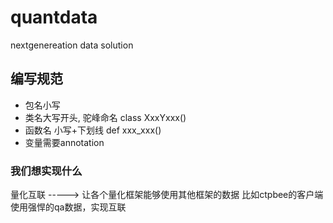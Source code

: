 # quantdata
nextgenereation data solution


## 编写规范


- 包名小写
- 类名大写开头, 驼峰命名  class XxxYxxx()
- 函数名 小写+下划线     def  xxx_xxx()
- 变量需要annotation



### 我们想实现什么
量化互联 ----->  让各个量化框架能够使用其他框架的数据 
                比如ctpbee的客户端使用强悍的qa数据，实现互联
      
     

                
